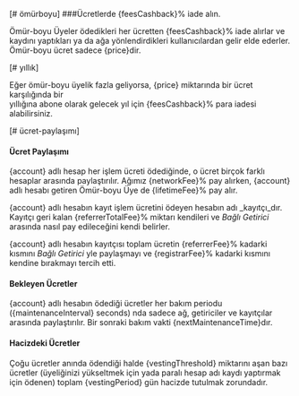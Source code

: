 [# ömürboyu]
###Ücretlerde {feesCashback}% iade alın.

Ömür-boyu Üyeler ödedikleri her ücretten {feesCashback}% iade alırlar ve kaydını 
yaptıkları ya da ağa yönlendirdikleri kullanıcılardan gelir elde ederler. Ömür-boyu ücret 
sadece {price}dir.

[# yıllık]

Eğer ömür-boyu üyelik fazla geliyorsa,  {price} miktarında bir ücret karşılığında bir  
yıllığına abone olarak gelecek yıl için {feesCashback}% para iadesi alabilirsiniz.

[# ücret-paylaşımı]
#### Ücret Paylaşımı
{account} adlı hesap her işlem ücreti ödediğinde, o ücret birçok farklı hesaplar arasında 
paylaştırılır. Ağımız {networkFee}% pay alırken, {account} adlı hesabı  getiren Ömür-boyu Üye de  {lifetimeFee}% pay alır.

{account} adlı hesabın kayıt işlem ücretini ödeyen hesabın adı _kayıtçı_dır. Kayıtçı geri kalan
{referrerTotalFee}% miktarı kendileri ve _Bağlı Getirici_ arasında nasıl pay edileceğini kendi belirler.

{account} adlı hesabın kayıtçısı toplam ücretin {referrerFee}% kadarki kısmını _Bağlı Getirici_ yle paylaşmayı ve {registrarFee}% kadarki kısmını kendine bırakmayı tercih etti.
                            
                            
#### Bekleyen Ücretler
{account} adlı hesabın ödediği ücretler her bakım periodu ({maintenanceInterval} seconds) nda sadece ağ, getiriciler ve kayıtçılar arasında paylaştırılır.
Bir sonraki bakım vakti  {nextMaintenanceTime}dır.
                 
#### Hacizdeki Ücretler

Çoğu ücretler anında ödendiği halde {vestingThreshold} miktarını aşan bazı ücretler 
(üyeliğinizi yükseltmek için yada paralı hesap adı kaydı yaptırmak için ödenen) toplam {vestingPeriod} gün hacizde tutulmak zorundadır. 